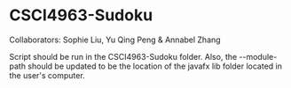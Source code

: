 # CSCI4963-Sudoku
Collaborators: Sophie Liu, Yu Qing Peng & Annabel Zhang

Script should be run in the CSCI4963-Sudoku folder. 
Also, the --module-path should be updated to be the location of the javafx lib folder located in the user's computer. 
